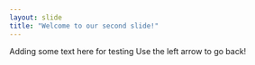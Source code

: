 ```yaml
---
layout: slide
title: "Welcome to our second slide!"
---
```

Adding some text here for testing
Use the left arrow to go back!
